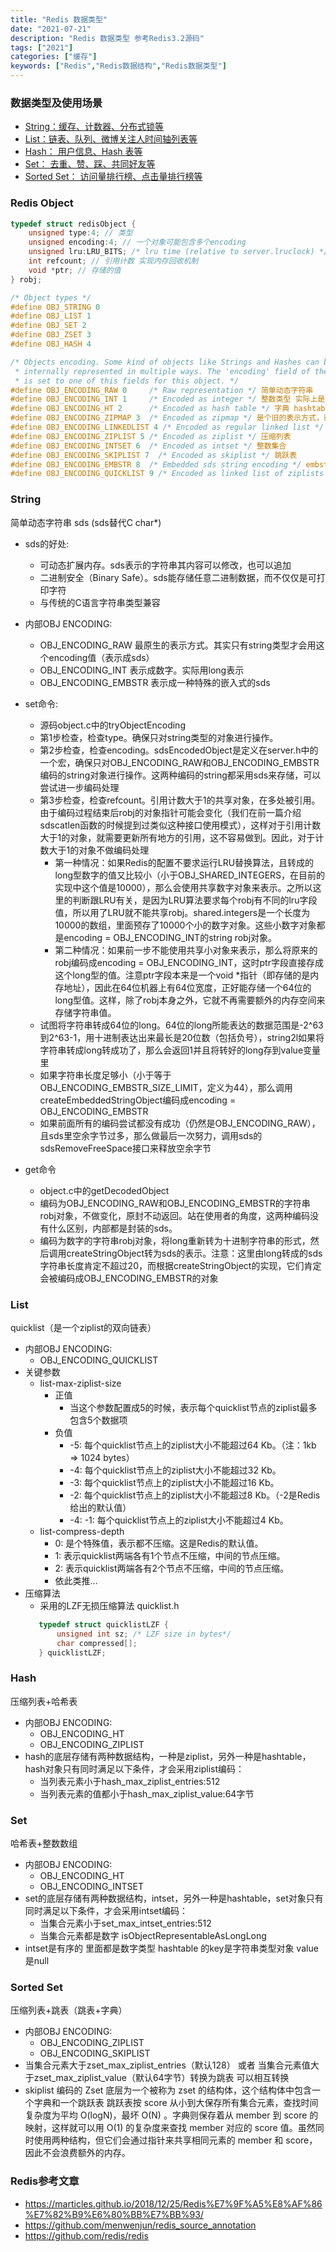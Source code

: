 ```yaml
---
title: "Redis 数据类型"
date: "2021-07-21"
description: "Redis 数据类型 参考Redis3.2源码"
tags: ["2021"]
categories: ["缓存"]
keywords: ["Redis","Redis数据结构","Redis数据类型"]
---
```


### 数据类型及使用场景
* [String：缓存、计数器、分布式锁等](#string)
* [List：链表、队列、微博关注人时间轴列表等](#list)
* [Hash： 用户信息、Hash 表等](#hash)
* [Set： 去重、赞、踩、共同好友等](#set)
* [Sorted Set： 访问量排行榜、点击量排行榜等](#sorted-set)

### Redis Object
```C
typedef struct redisObject {
    unsigned type:4; // 类型
    unsigned encoding:4; // 一个对象可能包含多个encoding
    unsigned lru:LRU_BITS; /* lru time (relative to server.lruclock) */
    int refcount; // 引用计数 实现内存回收机制
    void *ptr; // 存储的值
} robj;

/* Object types */
#define OBJ_STRING 0
#define OBJ_LIST 1
#define OBJ_SET 2
#define OBJ_ZSET 3
#define OBJ_HASH 4

/* Objects encoding. Some kind of objects like Strings and Hashes can be
 * internally represented in multiple ways. The 'encoding' field of the object
 * is set to one of this fields for this object. */
#define OBJ_ENCODING_RAW 0     /* Raw representation */ 简单动态字符串
#define OBJ_ENCODING_INT 1     /* Encoded as integer */ 整数类型 实际上是long
#define OBJ_ENCODING_HT 2      /* Encoded as hash table */ 字典 hashtable
#define OBJ_ENCODING_ZIPMAP 3  /* Encoded as zipmap */ 是个旧的表示方式，已不再用
#define OBJ_ENCODING_LINKEDLIST 4 /* Encoded as regular linked list */ 是个旧的表示方式，已不再用
#define OBJ_ENCODING_ZIPLIST 5 /* Encoded as ziplist */ 压缩列表
#define OBJ_ENCODING_INTSET 6  /* Encoded as intset */ 整数集合
#define OBJ_ENCODING_SKIPLIST 7  /* Encoded as skiplist */ 跳跃表
#define OBJ_ENCODING_EMBSTR 8  /* Embedded sds string encoding */ embstr编码的简单动态字符串
#define OBJ_ENCODING_QUICKLIST 9 /* Encoded as linked list of ziplists */ quicklist 双向ziplist
```

### String  
简单动态字符串 sds (sds替代C char*)   
* sds的好处:  
    - 可动态扩展内存。sds表示的字符串其内容可以修改，也可以追加
    - 二进制安全（Binary Safe）。sds能存储任意二进制数据，而不仅仅是可打印字符
    - 与传统的C语言字符串类型兼容

* 内部OBJ ENCODING:
    - OBJ_ENCODING_RAW 最原生的表示方式。其实只有string类型才会用这个encoding值（表示成sds）
    - OBJ_ENCODING_INT 表示成数字。实际用long表示
    - OBJ_ENCODING_EMBSTR  表示成一种特殊的嵌入式的sds

* set命令:
    - 源码object.c中的tryObjectEncoding
    - 第1步检查，检查type。确保只对string类型的对象进行操作。
    - 第2步检查，检查encoding。sdsEncodedObject是定义在server.h中的一个宏，确保只对OBJ_ENCODING_RAW和OBJ_ENCODING_EMBSTR编码的string对象进行操作。这两种编码的string都采用sds来存储，可以尝试进一步编码处理
    - 第3步检查，检查refcount。引用计数大于1的共享对象，在多处被引用。由于编码过程结束后robj的对象指针可能会变化（我们在前一篇介绍sdscatlen函数的时候提到过类似这种接口使用模式），这样对于引用计数大于1的对象，就需要更新所有地方的引用，这不容易做到。因此，对于计数大于1的对象不做编码处理
        - 第一种情况：如果Redis的配置不要求运行LRU替换算法，且转成的long型数字的值又比较小（小于OBJ_SHARED_INTEGERS，在目前的实现中这个值是10000），那么会使用共享数字对象来表示。之所以这里的判断跟LRU有关，是因为LRU算法要求每个robj有不同的lru字段值，所以用了LRU就不能共享robj。shared.integers是一个长度为10000的数组，里面预存了10000个小的数字对象。这些小数字对象都是encoding = OBJ_ENCODING_INT的string robj对象。
        - 第二种情况：如果前一步不能使用共享小对象来表示，那么将原来的robj编码成encoding = OBJ_ENCODING_INT，这时ptr字段直接存成这个long型的值。注意ptr字段本来是一个void *指针（即存储的是内存地址），因此在64位机器上有64位宽度，正好能存储一个64位的long型值。这样，除了robj本身之外，它就不再需要额外的内存空间来存储字符串值。
    - 试图将字符串转成64位的long。64位的long所能表达的数据范围是-2^63到2^63-1，用十进制表达出来最长是20位数（包括负号），string2l如果将字符串转成long转成功了，那么会返回1并且将转好的long存到value变量里
    - 如果字符串长度足够小（小于等于OBJ_ENCODING_EMBSTR_SIZE_LIMIT，定义为44），那么调用createEmbeddedStringObject编码成encoding = OBJ_ENCODING_EMBSTR  
    - 如果前面所有的编码尝试都没有成功（仍然是OBJ_ENCODING_RAW），且sds里空余字节过多，那么做最后一次努力，调用sds的sdsRemoveFreeSpace接口来释放空余字节

* get命令
    - object.c中的getDecodedObject
    - 编码为OBJ_ENCODING_RAW和OBJ_ENCODING_EMBSTR的字符串robj对象，不做变化，原封不动返回。站在使用者的角度，这两种编码没有什么区别，内部都是封装的sds。
    - 编码为数字的字符串robj对象，将long重新转为十进制字符串的形式，然后调用createStringObject转为sds的表示。注意：这里由long转成的sds字符串长度肯定不超过20，而根据createStringObject的实现，它们肯定会被编码成OBJ_ENCODING_EMBSTR的对象

### List
quicklist（是一个ziplist的双向链表）
* 内部OBJ ENCODING:
    - OBJ_ENCODING_QUICKLIST 
* 关键参数 
    - list-max-ziplist-size
        - 正值 
            - 当这个参数配置成5的时候，表示每个quicklist节点的ziplist最多包含5个数据项
        - 负值
            - -5: 每个quicklist节点上的ziplist大小不能超过64 Kb。（注：1kb => 1024 bytes）
            - -4: 每个quicklist节点上的ziplist大小不能超过32 Kb。
            - -3: 每个quicklist节点上的ziplist大小不能超过16 Kb。
            - -2: 每个quicklist节点上的ziplist大小不能超过8 Kb。（-2是Redis给出的默认值）
            - -4: -1: 每个quicklist节点上的ziplist大小不能超过4 Kb。
    - list-compress-depth
        - 0: 是个特殊值，表示都不压缩。这是Redis的默认值。
        - 1: 表示quicklist两端各有1个节点不压缩，中间的节点压缩。
        - 2: 表示quicklist两端各有2个节点不压缩，中间的节点压缩。
        - 依此类推…
* 压缩算法
    - 采用的LZF无损压缩算法 quicklist.h 
    ```C
       typedef struct quicklistLZF {
           unsigned int sz; /* LZF size in bytes*/
           char compressed[];
       } quicklistLZF; 
    ```
    
### Hash
压缩列表+哈希表
* 内部OBJ ENCODING:
    - OBJ_ENCODING_HT
    - OBJ_ENCODING_ZIPLIST
* hash的底层存储有两种数据结构，一种是ziplist，另外一种是hashtable，hash对象只有同时满足以下条件，才会采用ziplist编码：
    - 当列表元素小于hash_max_ziplist_entries:512
    - 当列表元素的值都小于hash_max_ziplist_value:64字节

### Set
哈希表+整数数组
* 内部OBJ ENCODING:
    - OBJ_ENCODING_HT
    - OBJ_ENCODING_INTSET 
* set的底层存储有两种数据结构，intset，另外一种是hashtable，set对象只有同时满足以下条件，才会采用intset编码：
    - 当集合元素小于set_max_intset_entries:512
    - 当集合元素都是数字 isObjectRepresentableAsLongLong
* intset是有序的 里面都是数字类型  hashtable 的key是字符串类型对象 value是null

### Sorted Set
压缩列表+跳表（跳表+字典）
* 内部OBJ ENCODING:
    - OBJ_ENCODING_ZIPLIST
    - OBJ_ENCODING_SKIPLIST
* 当集合元素大于zset_max_ziplist_entries（默认128） 或者 当集合元素值大于zset_max_ziplist_value（默认64字节）转换为跳表   可以相互转换
* skiplist 编码的 Zset 底层为一个被称为 zset 的结构体，这个结构体中包含一个字典和一个跳跃表
  跳跃表按 score 从小到大保存所有集合元素，查找时间复杂度为平均 O(logN)，最坏 O(N) 。字典则保存着从 member 到 score 的映射，这样就可以用 O(1) 的复杂度来查找 member 对应的 score 值。虽然同时使用两种结构，但它们会通过指针来共享相同元素的 member 和 score，因此不会浪费额外的内存。

### Redis参考文章
* https://marticles.github.io/2018/12/25/Redis%E7%9F%A5%E8%AF%86%E7%82%B9%E6%80%BB%E7%BB%93/ 
* https://github.com/menwenjun/redis_source_annotation
* https://github.com/redis/redis


